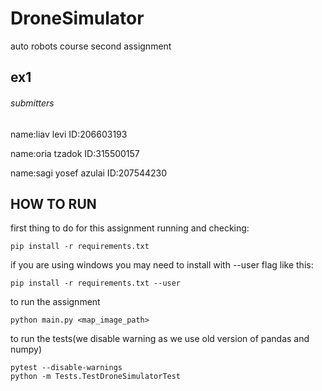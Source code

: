 # DroneSimulator

auto robots course second assignment
## ex1
<h6>submitters</h6>
<p>name:liav levi ID:206603193</p>
<p>name:oria tzadok ID:315500157</p>
<p>name:sagi yosef azulai ID:207544230</p>

## HOW TO RUN
<p> first thing to do for this assignment running and checking: </p>


~~~
pip install -r requirements.txt 
~~~

<p> if you are using windows you may need to install with --user flag like this:</p>

~~~
pip install -r requirements.txt --user
~~~

<p> to run the assignment</p>

~~~
python main.py <map_image_path>
~~~

<p> to run the tests(we disable warning as we use old version of pandas and numpy)</p>

~~~
pytest --disable-warnings
python -m Tests.TestDroneSimulatorTest


~~~